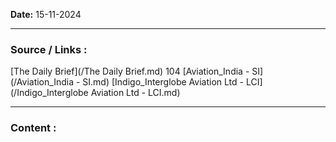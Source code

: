 
**Date:** 15-11-2024

---
### Source / Links : 
[The Daily Brief](/The Daily Brief.md) 104
[Aviation_India - SI](/Aviation_India - SI.md)
[Indigo_Interglobe Aviation Ltd - LCI](/Indigo_Interglobe Aviation Ltd - LCI.md)



---
### Content : 



